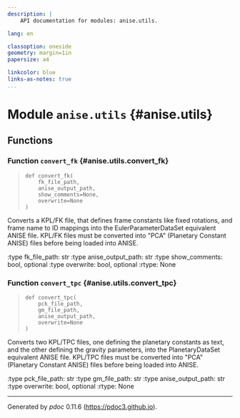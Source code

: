 ```yaml
---
description: |
    API documentation for modules: anise.utils.

lang: en

classoption: oneside
geometry: margin=1in
papersize: a4

linkcolor: blue
links-as-notes: true
...
```


    
# Module `anise.utils` {#anise.utils}

    
## Functions

    
### Function `convert_fk` {#anise.utils.convert_fk}

>     def convert_fk(
>         fk_file_path,
>         anise_output_path,
>         show_comments=None,
>         overwrite=None
>     )

Converts a KPL/FK file, that defines frame constants like fixed rotations, and frame name to ID mappings into the EulerParameterDataSet equivalent ANISE file.
KPL/FK files must be converted into "PCA" (Planetary Constant ANISE) files before being loaded into ANISE.

:type fk_file_path: str
:type anise_output_path: str
:type show_comments: bool, optional
:type overwrite: bool, optional
:rtype: None

    
### Function `convert_tpc` {#anise.utils.convert_tpc}

>     def convert_tpc(
>         pck_file_path,
>         gm_file_path,
>         anise_output_path,
>         overwrite=None
>     )

Converts two KPL/TPC files, one defining the planetary constants as text, and the other defining the gravity parameters, into the PlanetaryDataSet equivalent ANISE file.
KPL/TPC files must be converted into "PCA" (Planetary Constant ANISE) files before being loaded into ANISE.

:type pck_file_path: str
:type gm_file_path: str
:type anise_output_path: str
:type overwrite: bool, optional
:rtype: None

-----
Generated by *pdoc* 0.11.6 (<https://pdoc3.github.io>).
